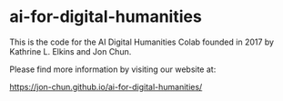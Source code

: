 # ai-for-digital-humanities

This is the code for the AI Digital Humanities Colab founded in 2017 by Kathrine L. Elkins and Jon Chun.

Please find more information by visiting our website at:

https://jon-chun.github.io/ai-for-digital-humanities/


